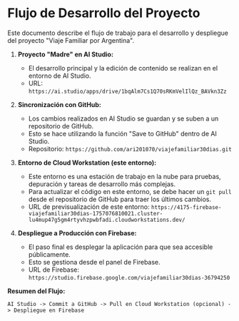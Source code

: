 # Flujo de Desarrollo del Proyecto

Este documento describe el flujo de trabajo para el desarrollo y despliegue del proyecto "Viaje Familiar por Argentina".

1.  **Proyecto "Madre" en AI Studio:**
    *   El desarrollo principal y la edición de contenido se realizan en el entorno de AI Studio.
    *   URL: `https://ai.studio/apps/drive/1bqAlm7Cs1Q70sRKmVelIlQz_BAVkn3Zz`

2.  **Sincronización con GitHub:**
    *   Los cambios realizados en AI Studio se guardan y se suben a un repositorio de GitHub.
    *   Esto se hace utilizando la función "Save to GitHub" dentro de AI Studio.
    *   Repositorio: `https://github.com/ari201070/viajefamiliar30dias.git`

3.  **Entorno de Cloud Workstation (este entorno):**
    *   Este entorno es una estación de trabajo en la nube para pruebas, depuración y tareas de desarrollo más complejas.
    *   Para actualizar el código en este entorno, se debe hacer un `git pull` desde el repositorio de GitHub para traer los últimos cambios.
    *   URL de previsualización de este entorno: `https://4175-firebase-viajefamiliar30dias-1757076810021.cluster-lu4mup47g5gm4rtyvhzpwbfadi.cloudworkstations.dev/`

4.  **Despliegue a Producción con Firebase:**
    *   El paso final es desplegar la aplicación para que sea accesible públicamente.
    *   Esto se gestiona desde el panel de Firebase.
    *   URL de Firebase: `https://studio.firebase.google.com/viajefamiliar30dias-36794250`

**Resumen del Flujo:**

`AI Studio -> Commit a GitHub -> Pull en Cloud Workstation (opcional) -> Despliegue en Firebase`
